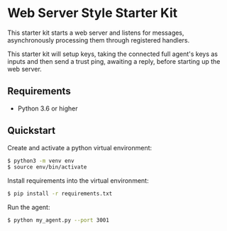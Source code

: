 Web Server Style Starter Kit
============================

This starter kit starts a web server and listens for messages, asynchronously
processing them through registered handlers.

This starter kit will setup keys, taking the connected full agent's keys as
inputs and then send a trust ping, awaiting a reply, before starting up the web
server.

Requirements
------------

- Python 3.6 or higher

Quickstart
----------

Create and activate a python virtual environment:
```sh
$ python3 -m venv env
$ source env/bin/activate
```

Install requirements into the virtual environment:
```sh
$ pip install -r requirements.txt
```

Run the agent:
```sh
$ python my_agent.py --port 3001
```
